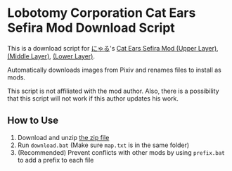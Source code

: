 # Lobotomy Corporation Cat Ears Sefira Mod Download Script

This is a download script for [にゃる](https://www.pixiv.net/users/632978)'s
[Cat Ears Sefira Mod (Upper Layer)](https://www.pixiv.net/artworks/69098503),
[(Middle Layer)](https://www.pixiv.net/artworks/69126259),
[(Lower Layer)](https://www.pixiv.net/artworks/69127854).

Automatically downloads images from Pixiv and renames files to install as mods.

This script is not affiliated with the mod author.
Also, there is a possibility that this script will not work if this author updates his work.

## How to Use
1. Download and unzip [the zip file](https://github.com/kairi003/lobotomy_corp_cat_sephirah_dl/archive/refs/heads/master.zip)
1. Run `download.bat` (Make sure `map.txt` is in the same folder)
1. (Recommended) Prevent conflicts with other mods by using `prefix.bat` to add a prefix to each file
